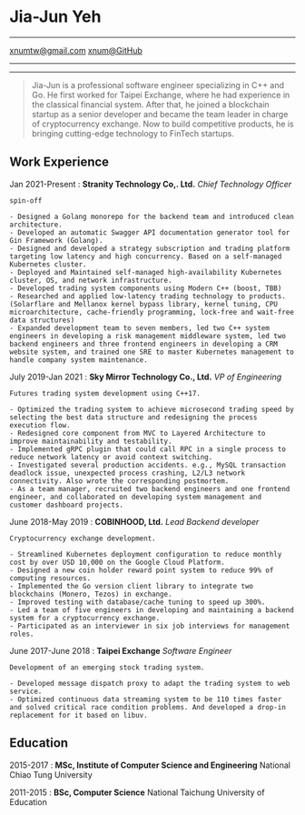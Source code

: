 Jia-Jun Yeh
============

-------------------                 ---------------------
xnumtw@gmail.com                                 [xnum@GitHub](https://github.com/xnum)
-------------------                 ---------------------

----

>  Jia-Jun is a professional software engineer specializing in C++ and Go.
>  He first worked for Taipei Exchange, where he had experience in the classical financial system.
>  After that, he joined a blockchain startup as a senior developer and became the team leader in charge of cryptocurrency exchange.
>  Now to build competitive products, he is bringing cutting-edge technology to FinTech startups.

Work Experience
---------------

Jan 2021-Present
:  **Stranity Technology Co,. Ltd.** _Chief Technology Officer_

    spin-off

    - Designed a Golang monorepo for the backend team and introduced clean architecture.
    - Developed an automatic Swagger API documentation generator tool for Gin Framework (Golang).
    - Designed and developed a strategy subscription and trading platform targeting low latency and high concurrency. Based on a self-managed Kubernetes cluster.
    - Deployed and Maintained self-managed high-availability Kubernetes cluster, OS, and network infrastructure.
    - Developed trading system components using Modern C++ (boost, TBB)
    - Researched and applied low-latency trading technology to products. (Solarflare and Mellanox kernel bypass library, kernel tuning, CPU microarchitecture, cache-friendly programming, lock-free and wait-free data structures)
    - Expanded development team to seven members, led two C++ system engineers in developing a risk management middleware system, led two backend engineers and three frontend engineers in developing a CRM website system, and trained one SRE to master Kubernetes management to handle company system maintenance.


July 2019-Jan 2021
:   **Sky Mirror Technology Co., Ltd.** _VP of Engineering_

    Futures trading system development using C++17.

    - Optimized the trading system to achieve microsecond trading speed by selecting the best data structure and redesigning the process execution flow.
    - Redesigned core component from MVC to Layered Architecture to improve maintainability and testability.
    - Implemented gRPC plugin that could call RPC in a single process to reduce network latency or avoid context switching.
    - Investigated several production accidents. e.g., MySQL transaction deadlock issue, unexpected process crashing, L2/L3 network connectivity. Also wrote the corresponding postmortem.
    - As a team manager, recruited two backend engineers and one frontend engineer, and collaborated on developing system management and customer dashboard projects.


June 2018-May 2019
:   **COBINHOOD, Ltd.** _Lead Backend developer_

    Cryptocurrency exchange development.

    - Streamlined Kubernetes deployment configuration to reduce monthly cost by over USD 10,000 on the Google Cloud Platform.
    - Designed a new coin holder reward point system to reduce 99% of computing resources.
    - Implemented the Go version client library to integrate two blockchains (Monero, Tezos) in exchange.
    - Improved testing with database/cache tuning to speed up 300%.
    - Led a team of five engineers in developing and maintaining a backend system for a cryptocurrency exchange.
    - Participated as an interviewer in six job interviews for management roles.


June 2017-June 2018
:   **Taipei Exchange** _Software Engineer_

    Development of an emerging stock trading system.

    - Developed message dispatch proxy to adapt the trading system to web service.
    - Optimized continuous data streaming system to be 110 times faster and solved critical race condition problems. And developed a drop-in replacement for it based on libuv.

Education
---------

2015-2017
:   **MSc, Institute of Computer Science and Engineering** National Chiao Tung University

2011-2015
:   **BSc, Computer Science** National Taichung University of Education
